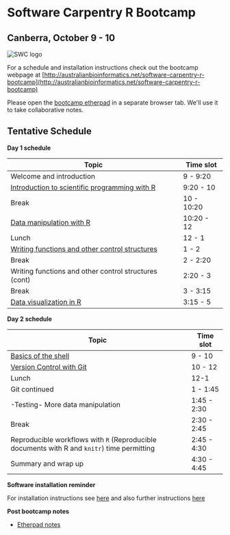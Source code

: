 
# Software Carpentry R Bootcamp
## Canberra, October 9 - 10

![SWC logo](http://software-carpentry.org/img/software-carpentry-banner.png)


For a schedule and installation instructions check out the bootcamp webpage at [http://australianbioinformatics.net/software-carpentry-r-bootcamp](http://australianbioinformatics.net/software-carpentry-r-bootcamp)

Please open the [bootcamp etherpad](https://etherpad.mozilla.org/swccanberra) in a separate browser tab. We'll use it to take collaborative notes. 

## Tentative Schedule
**Day 1 schedule**

| Topic |   Time slot |
| ----- | ----------- |
| Welcome and introduction   |  9 - 9:20 |
| [Introduction to scientific programming with R](https://github.com/swcarpentry/2013-10-09-canberra/tree/master/01-R-basics#introduction-to-the-r-language-and-r-ecosystem)  |  9:20 - 10 |
| Break   | 10 - 10:20 |
| [Data manipulation with R](https://github.com/swcarpentry/2013-10-09-canberra/tree/master/02-data-manipulation#section-02---data-manipulation-in-r)    | 10:20 - 12 |
| Lunch  |  12 - 1 |
| [Writing functions and other control structures](https://github.com/swcarpentry/2013-10-09-canberra/tree/master/02-functions#functions-and-control-structures)  | 1 - 2 |
| Break  |  2 - 2:20 |
| Writing functions and other control structures (cont)  |  2:20 - 3 |
| Break   | 3 - 3:15 |
| [Data visualization in R](https://github.com/swcarpentry/2013-10-09-canberra/tree/master/04-data-visualization#data-visualization-with-ggplot2) | 3:15 - 5 |

**Day 2 schedule**


| Topic |   Time slot |
| ----- | ----------- |
| [Basics of the shell](https://github.com/swcarpentry/2013-10-09-canberra/tree/master/05-shell#basic-shell-commands) | 9 - 10  |
| [Version Control with Git](https://github.com/swcarpentry/2013-10-09-canberra/tree/master/06-version-control#introduction-to-git)  |  10 - 12 |
| Lunch |  12-1 |
| Git continued |  1 - 1:45 |
| -Testing- More data manipulation |1:45 - 2:30 |
| Break |  2:30 - 2:45 |
| Reproducible workflows with `R` (Reproducible documents with R and `knitr`) time permitting | 2:45 - 4:30 |
| Summary and wrap up | 4:30 - 4:45 |

**Software installation reminder**

For installation instructions see [here](http://swcarpentry.github.io/2013-10-09-canberra/lessons/setup.html) and also further instructions [here](additional_software.md)


**Post bootcamp notes**

* [Etherpad notes](bootcamp_etherpad.txt)


